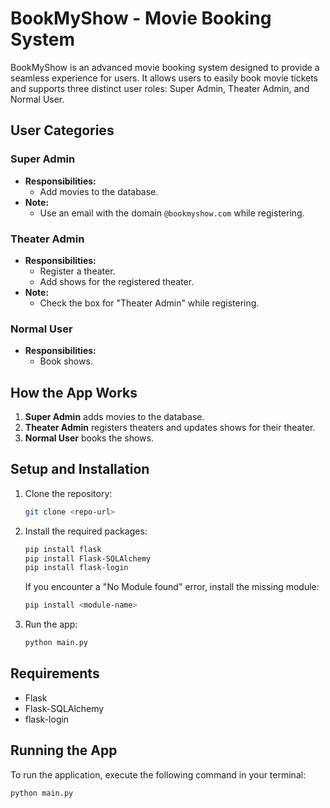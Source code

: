 # BookMyShow - Movie Booking System

BookMyShow is an advanced movie booking system designed to provide a seamless experience for users. It allows users to easily book movie tickets and supports three distinct user roles: Super Admin, Theater Admin, and Normal User.

## User Categories

### Super Admin
- **Responsibilities:**
  - Add movies to the database.
- **Note:**
  - Use an email with the domain `@bookmyshow.com` while registering.

### Theater Admin
- **Responsibilities:**
  - Register a theater.
  - Add shows for the registered theater.
- **Note:**
  - Check the box for "Theater Admin" while registering.

### Normal User
- **Responsibilities:**
  - Book shows.

## How the App Works
1. **Super Admin** adds movies to the database.
2. **Theater Admin** registers theaters and updates shows for their theater.
3. **Normal User** books the shows.

## Setup and Installation

1. Clone the repository:
    ```bash
    git clone <repo-url>
    ```
2. Install the required packages:
    ```bash
    pip install flask
    pip install Flask-SQLAlchemy
    pip install flask-login
    ```
   If you encounter a "No Module found" error, install the missing module:
    ```bash
    pip install <module-name>
    ```
3. Run the app:
    ```bash
    python main.py
    ```

## Requirements
- Flask
- Flask-SQLAlchemy
- flask-login

## Running the App
To run the application, execute the following command in your terminal:
```bash
python main.py
